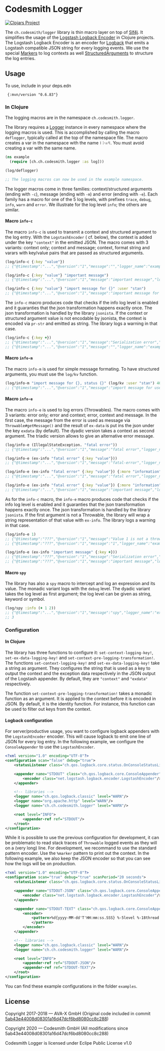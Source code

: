 # Codesmith Logger

[![Clojars Project](https://img.shields.io/clojars/v/ch.codesmith/logger.svg)](https://clojars.org/ch.codesmith/logger)

The `ch.codesmith/logger` library is thin macro layer on top of [Slf4j](http://www.slf4j.org). It simplifies the usage
of the [Logstash Logback Encoder](https://github.com/logstash/logstash-logback-encoder)
in Clojure projects. The Logstash Logback Encoder is an encoder for [Logback](http://logback.qos.ch)
that emits a Logstash compatible JSON string for every logging events. We use the special
[Markers](https://github.com/logstash/logstash-logback-encoder/blob/master/src/main/java/net/logstash/logback/marker/Markers.java)
to log contexts as
well [StructuredArguments](https://github.com/logstash/logstash-logback-encoder/blob/master/src/main/java/net/logstash/logback/argument/StructuredArguments.java)
to structure the log entries.

## Usage

To use, include in your deps.edn

```deps
 {:mvn/version "0.6.83"}
```

### In Clojure

The logging macros are in the namespace `ch.codesmith.logger`.

The library requires a [Logger](https://www.javadoc.io/doc/org.slf4j/slf4j-api/1.7.29/org/slf4j/Logger.html) instance in
every namespace where the logging macros is used. This is accomplished by calling the macro `deflogger`, typically
called at the top of the namespace file. The macro creates a var in the namespace with the name `⠇⠕⠶⠻`. You must avoid
creating a var with the same name.

```clojure
(ns example
  (require [ch.ch.codesmith.logger :as log]))

(log/deflogger)

;; The logging macros can now be used in the example namespace.
``` 

The logger macros come in three families: context/structured arguments (ending with `-c`), message (ending with `-m`)
and error (ending with `-e`). Each family has a macro for one of the 5 log levels, with prefixes `trace`,
`debug`, `info`, `warn` and `error`. We illustrate for the log level `info`; the others are similar.

#### Macro `info-c`

The macro `info-c` is used to transmit a context and structured argument to the log entry. With the `LogstashEncoder` (
cf. below), the context is added under the key `"context"` in the emitted JSON. The macro comes with 3 variants: context
only; context and message; context, format string and varars with key/value pairs that are passed as structured
arguments.

```clojure
(log/info-c {:key "value"})
;; {"@timestamp":"...","@version":"1","message":"","logger_name":"example",...,"context":{"key":"value"}}

(log/info-c {:key "value"} "important message")
;; {"@timestamp":"...","@version":"1","message":"important message","logger_name":"example",...,"context":{"key":"value"}}

(log/info-c {:key "value"} "import message for {}" :user "stan")
;; {"@timestamp":"...","@version":"1","message":"important message for user=\"stan\"","logger_name":"example",...,"context":{"key":"value"}, "user":"stan"}
```

The `info-c` macro produces code that checks if the info log level is enabled and it guaranties that the json
transformation happens exactly once. The json transformation is handled by the library `jsonista`. If the context or
structured argument value is not encodable by jsonista, the context is encoded via `pr-str` and emitted as string. The
library logs a warning in that case.

```clojure
(log/info-c {:key +})
;; {"@timestamp":"...","@version":"1","message":"Serialization error","logger_name":"ch.ch.codesmith.logger.core","level":"WARN",...,"stack_trace":"com.fasterxml.jackson.core.JsonGenerationException: Cannot JSON encode object of class: class clojure.core$_PLUS_: clojure.core$_PLUS_@7a5a9ca1...."}
;; {"@timestamp":"...","@version":"1","message":"","logger_name":"example","context":"{:key #object[clojure.core$_PLUS_ 0x7a5a9ca1 \"clojure.core$_PLUS_@7a5a9ca1\"]}"}
``` 

#### Macro `info-m`

The macro `info-m` is used for simple message formating. To have structured arguments, you must use the `log/kv`
function.

```clojure
(log/info-m "import message for {}, status {}" (log/kv :user "stan") 400)
;; {"@timestamp":"...","@version":"1","message":"import message for user=stan, status 400","logger_name":"example","user":"stan"...}
```

#### Macro `info-e`

The macro `info-e` is used to log errors (Throwables). The macro comes with 3 variants: error only; error and context;
error, context and message. In the first case, the message from the error is used as message
via `Throwable#getMessage()` and the result of `ex-data` is put ins the json under the key `exdata` (by default). The
dyadic version takes a context as second argument. The triadic version allows to give an alternative error message.

```clojure
(log/info-e (IllegalStateException. "fatal error"))
;; {"@timestamp":"...","@version":"1","message":"fatal error","logger_name":"example",...,"stack_trace":"..."}

(log/info-e (ex-info "fatal error" {:key "value"}))
;; {"@timestamp":"...","@version":"1","message":"fatal-error","logger_name":"example",...,"stack_trace":"...","exdata":{"key":"value"}}

(log/info-e (ex-info "fatal error" {:key "value"}) {:more "information"})
;; {"@timestamp":"...","@version":"1","message":"fatal error","logger_name":"example",...,"stack_trace":"...","exdata":{"key":"value"},"context":{"more":"information"}}

(log/info-e (ex-info "fatal error" {:key "value"}) {:more "information"} "important message")
;; {"@timestamp":"...","@version":"1","message":"important message","logger_name":"example",...,"stack_trace":"...","exdata":{"key":"value"},"context":{"more":"information"}}
```

As for the `info-c` macro, the `info-e` macro produces code that checks if the info log level is enabled and it
guaranties that the json transformation happens exactly once. The json transformation is handled by the
library `jsonista`. If the first argument is not a Throwable, the library will wrap a string representation of that
value with `ex-info`. The library logs a warning in that case.

```clojure
(log/info-e 1)
;; {"@timestamp":"???","@version":"1","message":"Value 1 is not a throwable; wrapping in ex-info","logger_name":"ch.ch.codesmith.logger.core","level":"WARN",...}
;; {"@timestamp":"???","@version":"1","message":"1","logger_name":"example",...,"stack_trace":"clojure.lang.ExceptionInfo: 1","exdata":{}}

(log/info-e (ex-info "important message" {:key +}))
;; {"@timestamp":"???","@version":"1","message":"Serialization error","logger_name":"ch.ch.codesmith.logger.core","level":"WARN",...,"stack_trace":"com.fasterxml.jackson.core.JsonGenerationException: Cannot JSON encode object of class: class clojure.core$_PLUS_: clojure.core$_PLUS_@7a5a9ca1..."}
;; {"@timestamp":"???","@version":"1","message":"important message","logger_name":"example",...,"stack_trace":"...","exdata":"{:key #object[clojure.core$_PLUS_ 0x7a5a9ca1 \"clojure.core$_PLUS_@7a5a9ca1\"]}"}
```

#### Macro `spy`

The library has also a `spy` macro to intercept and log an expression and its value. The monadic variant logs with
the `debug` level. The dyadic variant takes the log level as first argument; the log level can be given as string,
keyword or symbol.

```clojure
(log/spy :info (+ 1 2))
;; {"@timestamp":"...","@version":"1","message":"spy","logger_name":"example","context":{"expression":"(+ 1 2)","value":3}}
;; 3
```

### Configuration

#### In Clojure

The library has three functions to configure it: `set-context-logging-key!`, `set-ex-data-logging-key!` and
`set-context-pre-logging-transformation!`. The functions `set-context-logging-key!` and `set-ex-data-logging-key!` take
a string as argument. They configures the string that is used as a key to output the context and the exception data
respectively in the JSON output of the Logstash appender. By default, they are `"context"` and `"exdata"` respectively.

The function `set-context-pre-logging-transformation!` takes a monadic function as an argument. It is applied to the
context before it is encoded in JSON. By default, it is the identity function. For instance, this function can be used
to filter out keys from the context.

#### Logback configuration

For server/productive usage, you want to configure logback appenders with the `LogstashEncoder` encoder. This will cause
logback to emit one line of JSON for every log entry. In the following example, we configure the `ConsoleAppender` to
use the `LogstashEncoder`.

```xml
<?xml version="1.0" encoding="UTF-8"?>
<configuration scan="false" debug="true">
    <statusListener class="ch.qos.logback.core.status.OnConsoleStatusListener"/>

    <appender name="STDOUT" class="ch.qos.logback.core.ConsoleAppender">
        <encoder class="net.logstash.logback.encoder.LogstashEncoder"/>
    </appender>

    <!-- libraries -->
    <logger name="ch.qos.logback.classic" level="WARN"/>
    <logger name="org.apache.http" level="WARN"/>
    <logger name="ch.ch.codesmith.logger" level="WARN"/>

    <root level="INFO">
        <appender-ref ref="STDOUT"/>
    </root>
</configuration>
```

While it is possible to use the previous configuration for development, it can be problematic to read stack traces
of `Throwable` logged events as they will on a (very long) line. For development, we recommand to use the standard
pattern encoder. Use the `%marker` pattern to print out the context. In the following example, we also keep the JSON
encoder so that you can see how the logs will be on production.

```xml
<?xml version="1.0" encoding="UTF-8"?>
<configuration scan="true" debug="true" scanPeriod="20 seconds">
    <statusListener class="ch.qos.logback.core.status.OnConsoleStatusListener"/>

    <appender name="STDOUT-JSON" class="ch.qos.logback.core.ConsoleAppender">
        <encoder class="net.logstash.logback.encoder.LogstashEncoder"/>
    </appender>

    <appender name="STDOUT-TEXT" class="ch.qos.logback.core.ConsoleAppender">
        <encoder>
            <pattern>%d{yyyy-MM-dd'T'HH:mm:ss.SSS} %-5level %-18thread - %marker - %msg%n
            </pattern>
        </encoder>
    </appender>

    <!-- libraries -->
    <logger name="ch.qos.logback.classic" level="WARN"/>
    <logger name="ch.ch.codesmith.logger" level="WARN"/>

    <root level="INFO">
        <appender-ref ref="STDOUT-JSON"/>
        <appender-ref ref="STDOUT-TEXT"/>
    </root>
</configuration>
```

You can find these example configurations in the folder `examples`.

## License

Copyright 2017-2018 — AVA-X GmbH (Original code included in
commit [5ab43e44008d08301a16d47dcf6bd8080cc8c288](https://github.com/codesmith-gmbh/logger/commit/5ab43e44008d08301a16d47dcf6bd8080cc8c288))

Copyright 2020 — Codesmith GmbH (All modifications since 5ab43e44008d08301a16d47dcf6bd8080cc8c288)

Codesmith Logger is licensed under Eclipe Public License v1.0
